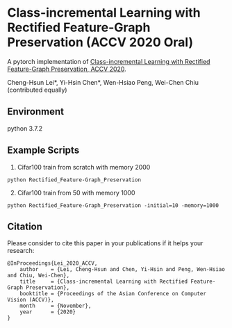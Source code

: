 # Class-incremental Learning with Rectified Feature-Graph Preservation (ACCV 2020 Oral)

A pytorch implementation of [Class-incremental Learning with Rectified Feature-Graph Preservation, ACCV 2020](https://arxiv.org/abs/2012.08129).

Cheng-Hsun Lei*, Yi-Hsin Chen*, Wen-Hsiao Peng, Wei-Chen Chiu (contributed equally)


## Environment
python 3.7.2

## Example Scripts
1. Cifar100 train from scratch with memory 2000
```
python Rectified_Feature-Graph_Preservation 
```
2. Cifar100 train from 50 with memory 1000
```
python Rectified_Feature-Graph_Preservation -initial=10 -memory=1000
```

## Citation
Please consider to cite this paper in your publications if it helps your research:
```
@InProceedings{Lei_2020_ACCV,
    author    = {Lei, Cheng-Hsun and Chen, Yi-Hsin and Peng, Wen-Hsiao and Chiu, Wei-Chen},
    title     = {Class-incremental Learning with Rectified Feature-Graph Preservation},
    booktitle = {Proceedings of the Asian Conference on Computer Vision (ACCV)},
    month     = {November},
    year      = {2020}
}
```
